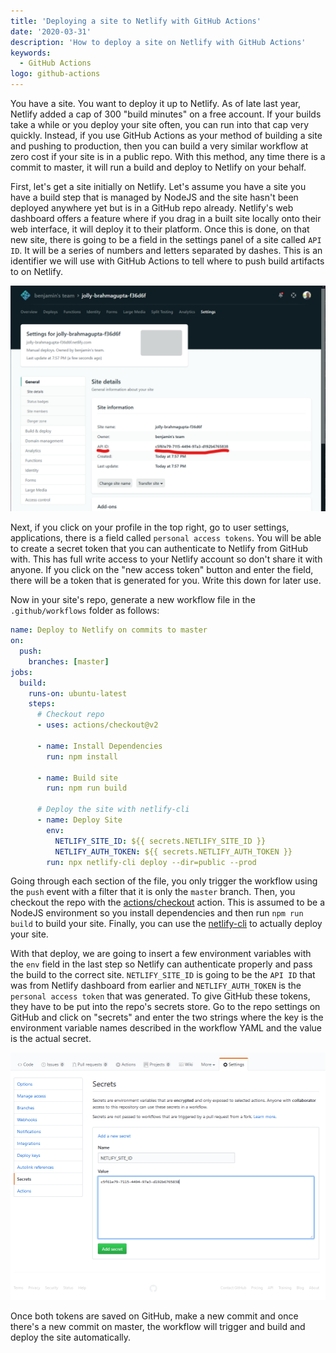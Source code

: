 ```yaml
---
title: 'Deploying a site to Netlify with GitHub Actions'
date: '2020-03-31'
description: 'How to deploy a site on Netlify with GitHub Actions'
keywords:
  - GitHub Actions
logo: github-actions
---
```


You have a site. You want to deploy it up to Netlify. As of late last year, Netlify added a cap of 300 "build minutes" on a free account. If your builds take a while or you deploy your site often, you can run into that cap very quickly. Instead, if you use GitHub Actions as your method of building a site and pushing to production, then you can build a very similar workflow at zero cost if your site is in a public repo. With this method, any time there is a commit to master, it will run a build and deploy to Netlify on your behalf.

First, let's get a site initially on Netlify. Let's assume you have a site you have a build step that is managed by NodeJS and the site hasn't been deployed anywhere yet but is in a GitHub repo already. Netlify's web dashboard offers a feature where if you drag in a built site locally onto their web interface, it will deploy it to their platform. Once this is done, on that new site, there is going to be a field in the settings panel of a site called `API ID`. It will be a series of numbers and letters separated by dashes. This is an identifier we will use with GitHub Actions to tell where to push build artifacts to on Netlify.

![Netlify API ID in Netlify dashboard](./netlify-site-id.png)

Next, if you click on your profile in the top right, go to user settings, applications, there is a field called `personal access tokens`. You will be able to create a secret token that you can authenticate to Netlify from GitHub with. This has full write access to your Netlify account so don't share it with anyone. If you click on the "new access token" button and enter the field, there will be a token that is generated for you. Write this down for later use.

Now in your site's repo, generate a new workflow file in the `.github/workflows` folder as follows:

```yaml title=.github/workflows/deploy-on-push.yml
name: Deploy to Netlify on commits to master
on:
  push:
    branches: [master]
jobs:
  build:
    runs-on: ubuntu-latest
    steps:
      # Checkout repo
      - uses: actions/checkout@v2

      - name: Install Dependencies
        run: npm install

      - name: Build site
        run: npm run build

      # Deploy the site with netlify-cli
      - name: Deploy Site
        env:
          NETLIFY_SITE_ID: ${{ secrets.NETLIFY_SITE_ID }}
          NETLIFY_AUTH_TOKEN: ${{ secrets.NETLIFY_AUTH_TOKEN }}
        run: npx netlify-cli deploy --dir=public --prod
```

Going through each section of the file, you only trigger the workflow using the `push` event with a filter that it is only the `master` branch. Then, you checkout the repo with the [actions/checkout](https://github.com/actions/checkout) action. This is assumed to be a NodeJS environment so you install dependencies and then run `npm run build` to build your site. Finally, you can use the [netlify-cli](https://www.npmjs.com/package/netlify-cli) to actually deploy your site.

With that deploy, we are going to insert a few environment variables with the `env` field in the last step so Netlify can authenticate properly and pass the build to the correct site. `NETLIFY_SITE_ID` is going to be the `API ID` that was from Netlify dashboard from earlier and `NETLIFY_AUTH_TOKEN` is the `personal access token` that was generated. To give GitHub these tokens, they have to be put into the repo's secrets store. Go to the repo settings on GitHub and click on "secrets" and enter the two strings where the key is the environment variable names described in the workflow YAML and the value is the actual secret.

![Entering Site ID into GitHub Secrets](./secret-editor.png)

Once both tokens are saved on GitHub, make a new commit and once there's a new commit on master, the workflow will trigger and build and deploy the site automatically.
